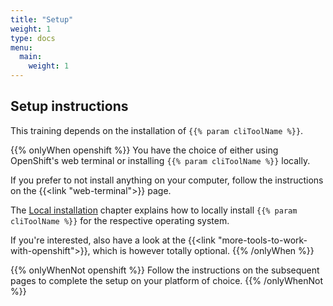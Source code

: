 ```yaml
---
title: "Setup"
weight: 1
type: docs
menu:
  main:
    weight: 1
---
```


## Setup instructions

This training depends on the installation of `{{% param cliToolName %}}`.

{{% onlyWhen openshift %}}
You have the choice of either using OpenShift's web terminal or installing `{{% param cliToolName %}}` locally.

If you prefer to not install anything on your computer, follow the instructions on the {{<link "web-terminal">}} page.

The [Local installation](local-installation/) chapter explains how to locally install `{{% param cliToolName %}}` for the respective operating system.

If you're interested, also have a look at the {{<link "more-tools-to-work-with-openshift">}}, which is however totally optional.
{{% /onlyWhen %}}

{{% onlyWhenNot openshift %}}
Follow the instructions on the subsequent pages to complete the setup on your platform of choice.
{{% /onlyWhenNot %}}
